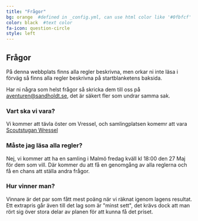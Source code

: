 ```yaml
---
title: "Frågor"
bg: orange  #defined in _config.yml, can use html color like '#0fbfcf'
color: black  #text color
fa-icon: question-circle
style: left
---
```


## Frågor

På denna webbplats finns alla regler beskrivna, men orkar ni inte läsa i förväg 
så finns alla regler beskrivna på startblanketens baksida.


Har ni några som helst frågor så skricka dem till oss på
<a href="mailto:aventuren@sandholdt.se?subject=Frågor+inför+äventuren">aventuren@sandholdt.se</a>, 
det är säkert fler som undrar samma sak. 

### Vart ska vi vara?

Vi kommer att tävla öster om Vressel, och samlingplatsen komemr att vara 
[Scoutstugan Wressel](https://www.google.com/maps/place/Scoutg%C3%A5rden+Wressel/@55.6643979,13.6361755,17z)

### Måste jag läsa alla regler?

Nej, vi kommer att ha en samling i Malmö fredag kväll kl 18:00 den 27 Maj för dem som vill.
Där kommer du att få en genomgång av alla reglerna och få en chans att ställa andra frågor.

### Hur vinner man?

Vinnare är det par som fått mest poäng när vi räknat igenom lagens resultat.
Ett extrapris går även till det lag som är "minst sett", det krävs dock att man 
rört sig över stora delar av planen för att kunna få det priset.
